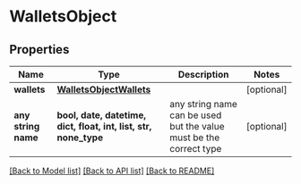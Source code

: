 # WalletsObject


## Properties
Name | Type | Description | Notes
------------ | ------------- | ------------- | -------------
**wallets** | [**WalletsObjectWallets**](WalletsObjectWallets.md) |  | [optional] 
**any string name** | **bool, date, datetime, dict, float, int, list, str, none_type** | any string name can be used but the value must be the correct type | [optional]

[[Back to Model list]](../README.md#documentation-for-models) [[Back to API list]](../README.md#documentation-for-api-endpoints) [[Back to README]](../README.md)


